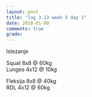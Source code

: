 ```yaml
---
layout: post
title: "log 3.13 week 5 day 1"
date: 2018-01-08
comments: true
grade:
---
```


Istezanje

Squat 8x8 @ 60kg   
Lunges 4x12 @ 10kg  
   
Fleksija 8x8 @ 40kg    
RDL 4x12 @ 60kg  
